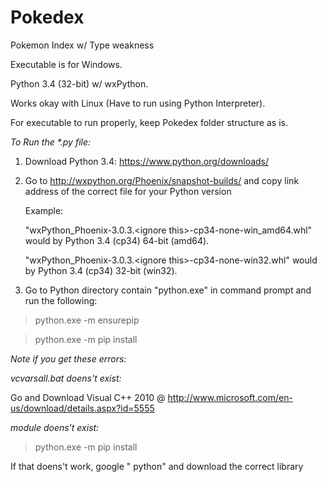# Pokedex
Pokemon Index w/ Type weakness

Executable is for Windows.

Python 3.4 (32-bit) w/ wxPython.

Works okay with Linux (Have to run using Python Interpreter).

For executable to run properly, keep Pokedex folder structure as is.







*To Run the \*.py file:*

1. Download Python 3.4: https://www.python.org/downloads/

2. Go to http://wxpython.org/Phoenix/snapshot-builds/ and copy link address of the correct file for your Python version

    Example:
    
      "wxPython_Phoenix-3.0.3.\<ignore this\>-cp34-none-win_amd64.whl" would by Python 3.4 (cp34) 64-bit (amd64).
      
      "wxPython_Phoenix-3.0.3.\<ignore this\>-cp34-none-win32.whl" would by Python 3.4 (cp34) 32-bit (win32).
  
  

3. Go to Python directory contain "python.exe" in command prompt and run the following:

  >python.exe -m ensurepip

  >python.exe -m pip install <paste link>
  
  
_*Note if you get these errors:*_

*vcvarsall.bat doens't exist:* 

Go and Download Visual C++ 2010 @ http://www.microsoft.com/en-us/download/details.aspx?id=5555



*module <name> doens't exist:*

>python.exe -m pip install <name>

If that doens't work, google "<name> python" and download the correct library
